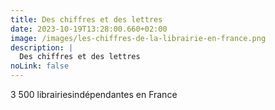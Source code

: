 ```yaml
---
title: Des chiffres et des lettres
date: 2023-10-19T13:28:00.660+02:00
image: /images/les-chiffres-de-la-librairie-en-france.png
description: |
  Des chiffres et des lettres
noLink: false
---
```

3 500 librairiesindépendantes en France
